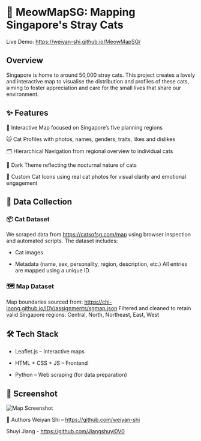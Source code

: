 # 🐾 MeowMapSG: Mapping Singapore's Stray Cats
Live Demo: https://weiyan-shi.github.io/MeowMapSG/

## Overview
Singapore is home to around 50,000 stray cats. This project creates a lovely and interactive map to visualise the distribution and profiles of these cats, aiming to foster appreciation and care for the small lives that share our environment.

## ✨ Features
📍 Interactive Map focused on Singapore’s five planning regions

🐱 Cat Profiles with photos, names, genders, traits, likes and dislikes

🗂 Hierarchical Navigation from regional overview to individual cats

🌙 Dark Theme reflecting the nocturnal nature of cats

🎯 Custom Cat Icons using real cat photos for visual clarity and emotional engagement

## 🧶 Data Collection
### 📦 Cat Dataset
We scraped data from https://catsofsg.com/map using browser inspection and automated scripts. The dataset includes:

- Cat images

- Metadata (name, sex, personality, region, description, etc.)
All entries are mapped using a unique ID.

### 🗺 Map Dataset
Map boundaries sourced from: https://chi-loong.github.io/IDV/assignments/sgmap.json
Filtered and cleaned to retain valid Singapore regions: Central, North, Northeast, East, West

## 🛠 Tech Stack
- Leaflet.js – Interactive maps

- HTML + CSS + JS – Frontend

- Python – Web scraping (for data preparation)

## 📸 Screenshot
![Map Screenshot](https://weiyan-shi.github.io/MeowMapSG/assets/demo.png)

🙌 Authors
Weiyan Shi – https://github.com/weiyan-shi

Shuyi Jiang - https://github.com/Jiangshuyi0V0
